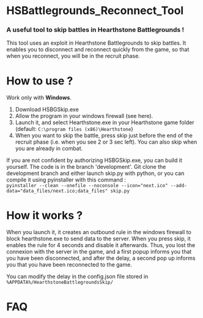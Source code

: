 # HSBattlegrounds_Reconnect_Tool

### A useful tool to skip battles in Hearthstone Battlegrounds !
This tool uses an exploit in Hearthstone Battlegrounds to skip battles. It enables you to disconnect and reconnect quickly from the game, so that when you reconnect, you will be in the recruit phase.

# How to use ?
Work only with **Windows**.
1. Download HSBGSkip.exe
2. Allow the program in your windows firewall (see here).
3. Launch it, and select Hearthstone.exe in your Hearthstone game folder (default: `C:\program files (x86)\Hearthstone`)
4. When you want to skip the battle, press skip just before the end of the recruit phase (i.e. when you see 2 or 3 sec left). 
You can also skip when you are already in combat.

If you are not confident by authorizing HSBGSkip.exe, you can build it yourself. The code is in the branch 'development'. Git clone the development branch and either launch skip.py with python, or you can compile it using pyinstaller with this command :  
`pyinstaller --clean --onefile --noconsole --icon="next.ico" --add-data="data_files/next.ico;data_files" skip.py`

# How it works ?
When you launch it, it creates an outbound rule in the windows firewall to block hearthstone.exe to send data to the server.
When you press skip, it enables the rule for 4 seconds and disable it afterwards. Thus, you lost the connexion with the server in the game, and a first popup informs you that you have been disconnected, and after the delay, a second pop up informs you that you have been reconnected to the game.

You can modify the delay in the config.json file stored in `%APPDATA%/HearthstoneBattlegroundsSkip/` 

# FAQ
